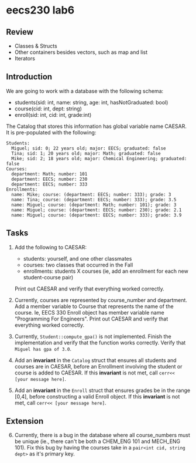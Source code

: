 # eecs230 lab6

## Review

- Classes & Structs
- Other containers besides vectors, such as map and list
- Iterators

## Introduction

We are going to work with a database with the following schema:

- students(sid: int, name: string, age: int, hasNotGraduated: bool)
- course(cid: int, dept: string)
- enroll(sid: int, cid: int, grade:int)

The Catalog that stores this information has global variable name CAESAR. It is pre-populated with the following:

```
Students:
  Miguel; sid: 0; 22 years old; major: EECS; graduated: false
  Tina; sid: 1; 20 years old; major: Math; graduated: false
  Mike; sid: 2; 18 years old; major: Chemical Engineering; graduated: false
Courses:
  department: Math; number: 101
  department: EECS; number: 230
  department: EECS; number: 333
Enrollments:
  name: Mike; course: (department: EECS; number: 333); grade: 3
  name: Tina; course: (department: EECS; number: 333); grade: 3.5
  name: Miguel; course: (department: Math; number: 101); grade: 3
  name: Miguel; course: (department: EECS; number: 230); grade: 2.1
  name: Miguel; course: (department: EECS; number: 333); grade: 3.9
```

## Tasks

1. Add the following to CAESAR:
    - students: yourself, and one other classmates
    - courses: two classes that occurred in the Fall
    - enrollments: students X courses (ie, add an enrollment for each new student-course pair)

   Print out CAESAR and verify that everything worked correctly.

2. Currently, courses are represented by course_number and department. Add a member variable to Course that represents the name of the course.
   Ie, EECS 330 Enroll object has member variable name "Programming For Engineers". Print out CAESAR and verify that everything worked correctly.

3. Currently, `Student::compute_gpa()` is not implemented. Finish the implementation and verify that the function works correctly. Verify that `Miguel has gpa of 3.0`.

4. Add an **invariant** in the `Catalog` struct that ensures all students and courses are in CAESAR, before an Enrollment involving the student or course is added to CAESAR.
   If this **invariant** is not met, call `cerr<< [your message here]`.

5. Add an **invariant** in the `Enroll` struct that ensures grades be in the range [0,4], before constructing a valid Enroll object.
   If this **invariant** is not met, call `cerr<< [your message here]`.

## Extension

6. Currently, there is a bug in the database where all course_numbers must be unique (ie., there can't be both a CHEM_ENG 101 and MECH_ENG 101). Fix this bug by having the courses take in a `pair<int cid, string dept>` as it's primary key.